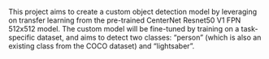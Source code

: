 This project aims to create a custom object detection model by leveraging on transfer learning from the pre-trained CenterNet Resnet50 V1 FPN 512x512 model. 
The custom model will be fine-tuned by training on a task-specific dataset, and aims to detect two classes: “person” (which is also an existing class from the COCO dataset) and “lightsaber”. 
